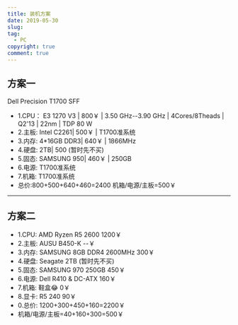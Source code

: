 ```yaml
---
title: 装机方案
date: 2019-05-30
slug:
tag:
  - PC
copyright: true
comment: true
---
```


## 方案一

Dell Precision T1700 SFF

- 1.CPU： E3 1270 V3 | 800￥ | 3.50 GHz--3.90 GHz | 4Cores/8Theads | Q2'13 | 22nm | TDP 80 W
- 2.主板: Intel C2261| 500￥ | T1700准系统
- 3.内存: 4*16GB DDR3| 640￥ | 1866MHz
- 4.硬盘: 2TB| 500 (暂时先不买)
- 5.固态: SAMSUNG 950| 460￥ | 250GB
- 6.电源: T1700准系统
- 7.机箱: T1700准系统
- 总价:800+500+640+460=2400
机箱/电源/主板=500￥

----

## 方案二

- 1.CPU: AMD Ryzen R5 2600 1200￥
- 2.主板: AUSU B450-K --￥
- 3.内存: SAMSUNG 8GB DDR4 2600MHz 300￥
- 4.硬盘: Seagate 2TB (暂时先不买)
- 5.固态: SAMSUNG 970 250GB 450￥
- 6.电源: Dell R410 & DC-ATX 160￥
- 7.机箱: 鞋盒😂 0￥
- 8.显卡: R5 240 90￥
- 0.总价: 1200+300+450+160=2200￥
- 机箱/电源/主板=40+160+300=500￥
